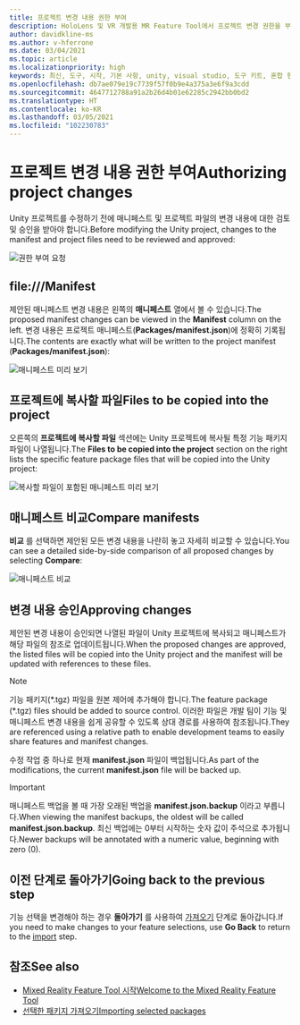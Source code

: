 ```yaml
---
title: 프로젝트 변경 내용 권한 부여
description: HoloLens 및 VR 개발용 MR Feature Tool에서 프로젝트 변경 권한을 부여하는 방법을 알아봅니다.
author: davidkline-ms
ms.author: v-hferrone
ms.date: 03/04/2021
ms.topic: article
ms.localizationpriority: high
keywords: 최신, 도구, 시작, 기본 사항, unity, visual studio, 도구 키트, 혼합 현실 헤드셋, windows mixed reality 헤드셋, 가상 현실 헤드셋, 설치, Windows, HoloLens, 에뮬레이터, unreal, openxr
ms.openlocfilehash: db7ae079e19c7739f57f0b9e4a375a3e6f9a3cdd
ms.sourcegitcommit: 4647712788a91a2b26d4b01e62285c2942bb0bd2
ms.translationtype: HT
ms.contentlocale: ko-KR
ms.lasthandoff: 03/05/2021
ms.locfileid: "102230783"
---
```

# <a name="authorizing-project-changes"></a><span data-ttu-id="9323c-104">프로젝트 변경 내용 권한 부여</span><span class="sxs-lookup"><span data-stu-id="9323c-104">Authorizing project changes</span></span>

<span data-ttu-id="9323c-105">Unity 프로젝트를 수정하기 전에 매니페스트 및 프로젝트 파일의 변경 내용에 대한 검토 및 승인을 받아야 합니다.</span><span class="sxs-lookup"><span data-stu-id="9323c-105">Before modifying the Unity project, changes to the manifest and project files need to be reviewed and approved:</span></span>

![권한 부여 요청](images/FeatureToolApprovalRequest.png)

## <a name="manifest"></a><span data-ttu-id="9323c-107">file:///</span><span class="sxs-lookup"><span data-stu-id="9323c-107">Manifest</span></span>

<span data-ttu-id="9323c-108">제안된 매니페스트 변경 내용은 왼쪽의 **매니페스트** 열에서 볼 수 있습니다.</span><span class="sxs-lookup"><span data-stu-id="9323c-108">The proposed manifest changes can be viewed in the **Manifest** column on the left.</span></span> <span data-ttu-id="9323c-109">변경 내용은 프로젝트 매니페스트(**Packages/manifest.json**)에 정확히 기록됩니다.</span><span class="sxs-lookup"><span data-stu-id="9323c-109">The contents are exactly what will be written to the project manifest (**Packages/manifest.json**):</span></span>

![매니페스트 미리 보기](images/ManifestPreview.png)

## <a name="files-to-be-copied-into-the-project"></a><span data-ttu-id="9323c-111">프로젝트에 복사할 파일</span><span class="sxs-lookup"><span data-stu-id="9323c-111">Files to be copied into the project</span></span>

<span data-ttu-id="9323c-112">오른쪽의 **프로젝트에 복사할 파일** 섹션에는 Unity 프로젝트에 복사될 특정 기능 패키지 파일이 나열됩니다.</span><span class="sxs-lookup"><span data-stu-id="9323c-112">The **Files to be copied into the project** section on the right lists the specific feature package files that will be copied into the Unity project:</span></span>

![복사할 파일이 포함된 매니페스트 미리 보기](images/FilesToCopy.png)

## <a name="compare-manifests"></a><span data-ttu-id="9323c-114">매니페스트 비교</span><span class="sxs-lookup"><span data-stu-id="9323c-114">Compare manifests</span></span>

<span data-ttu-id="9323c-115">**비교** 를 선택하면 제안된 모든 변경 내용을 나란히 놓고 자세히 비교할 수 있습니다.</span><span class="sxs-lookup"><span data-stu-id="9323c-115">You can see a detailed side-by-side comparison of all proposed changes by selecting **Compare**:</span></span>

![매니페스트 비교](images/FeatureToolCompareManifest.png)

## <a name="approving-changes"></a><span data-ttu-id="9323c-117">변경 내용 승인</span><span class="sxs-lookup"><span data-stu-id="9323c-117">Approving changes</span></span>

<span data-ttu-id="9323c-118">제안된 변경 내용이 승인되면 나열된 파일이 Unity 프로젝트에 복사되고 매니페스트가 해당 파일의 참조로 업데이트됩니다.</span><span class="sxs-lookup"><span data-stu-id="9323c-118">When the proposed changes are approved, the listed files will be copied into the Unity project and the manifest will be updated with references to these files.</span></span>

> [!NOTE]
> <span data-ttu-id="9323c-119">기능 패키지(\*.tgz) 파일을 원본 제어에 추가해야 합니다.</span><span class="sxs-lookup"><span data-stu-id="9323c-119">The feature package (\*.tgz) files should be added to source control.</span></span> <span data-ttu-id="9323c-120">이러한 파일은 개발 팀이 기능 및 매니페스트 변경 내용을 쉽게 공유할 수 있도록 상대 경로를 사용하여 참조됩니다.</span><span class="sxs-lookup"><span data-stu-id="9323c-120">They are referenced using a relative path to enable development teams to easily share features and manifest changes.</span></span>

 <span data-ttu-id="9323c-121">수정 작업 중 하나로 현재 **manifest.json** 파일이 백업됩니다.</span><span class="sxs-lookup"><span data-stu-id="9323c-121">As part of the modifications, the current **manifest.json** file will be backed up.</span></span>

> [!IMPORTANT]
> <span data-ttu-id="9323c-122">매니페스트 백업을 볼 때 가장 오래된 백업을 **manifest.json.backup** 이라고 부릅니다.</span><span class="sxs-lookup"><span data-stu-id="9323c-122">When viewing the manifest backups, the oldest will be called **manifest.json.backup**.</span></span> <span data-ttu-id="9323c-123">최신 백업에는 0부터 시작하는 숫자 값이 주석으로 추가됩니다.</span><span class="sxs-lookup"><span data-stu-id="9323c-123">Newer backups will be annotated with a numeric value, beginning with zero (0).</span></span>

## <a name="going-back-to-the-previous-step"></a><span data-ttu-id="9323c-124">이전 단계로 돌아가기</span><span class="sxs-lookup"><span data-stu-id="9323c-124">Going back to the previous step</span></span>

<span data-ttu-id="9323c-125">기능 선택을 변경해야 하는 경우 **돌아가기** 를 사용하여 [가져오기](importing-features.md) 단계로 돌아갑니다.</span><span class="sxs-lookup"><span data-stu-id="9323c-125">If you need to make changes to your feature selections, use **Go Back** to return to the [import](importing-features.md) step.</span></span>

## <a name="see-also"></a><span data-ttu-id="9323c-126">참조</span><span class="sxs-lookup"><span data-stu-id="9323c-126">See also</span></span>

- [<span data-ttu-id="9323c-127">Mixed Reality Feature Tool 시작</span><span class="sxs-lookup"><span data-stu-id="9323c-127">Welcome to the Mixed Reality Feature Tool</span></span>](welcome-to-mr-feature-tool.md)
- [<span data-ttu-id="9323c-128">선택한 패키지 가져오기</span><span class="sxs-lookup"><span data-stu-id="9323c-128">Importing selected packages</span></span>](importing-features.md)

